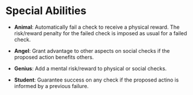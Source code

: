 # Special Abilities

  - __Animal__: Automatically fail a check to receive a physical reward.  The risk/reward penalty for the failed check is imposed as usual for a failed check.

  - __Angel__: Grant advantage to other aspects on social checks if the proposed action benefits others.

  - __Genius__: Add a mental risk/reward to physical or social checks.

  - __Student__: Guarantee success on any check if the proposed actino is informed by a previous failure.
